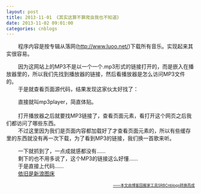 ```yaml
---
layout: post
title: 2013-11-01 《其实这算不算爬虫我也不知道》
date: 2013-11-02 09:01:00
categories: cnblogs
---
```


<p>&nbsp;&nbsp;&nbsp;&nbsp;&nbsp;&nbsp;&nbsp;&nbsp;程序内容是按专辑从落网(<a href="http://www.luoo.net/" rel="nofollow" target="_blank">http://www.luoo.net/</a>)下载所有音乐。实现起来其实很容易。</p>
<p>&nbsp;&nbsp;&nbsp;&nbsp;&nbsp;&nbsp;&nbsp;&nbsp;因为这网站上的MP3不是以一个一个.mp3形式的链接打开的，而是嵌入在播放器里的，所以我们先找到播放器的链接，然后看播放器是怎么访问MP3文件的。<br />&nbsp;&nbsp;&nbsp;&nbsp;&nbsp;&nbsp;&nbsp;&nbsp;于是就查看页面源代码，结果发现这家伙太好找了：</p>
<p><img src="http://images.cnitblog.com/blog/580469/201311/08234445-065c7855ce87486890371b9bbc2d4dcc.png" alt="" /><br />&nbsp;&nbsp;&nbsp;&nbsp;&nbsp;&nbsp;&nbsp;&nbsp;直接就叫mp3player，简直体贴。<br /><br />&nbsp;&nbsp;&nbsp;&nbsp;&nbsp;&nbsp;&nbsp;&nbsp;打开播放器之后就要找MP3链接了，查看页面元素，看打开这个网页之后我们都访问了哪些东西。<br />&nbsp;&nbsp;&nbsp;&nbsp;&nbsp;&nbsp;&nbsp;&nbsp;不过这里因为我们是页面内容都加载好了才查看页面元素的，所以有些缓存里的东西就没有再一次下载，为了看到MP3的链接，我们换一首歌来听。</p>
<p><img src="http://images.cnitblog.com/blog/580469/201311/08234424-d34917248d884814995e65fbaa9469db.png" alt="" /><br />&nbsp;&nbsp;&nbsp;&nbsp;&nbsp;&nbsp;&nbsp;&nbsp;一下就抓到了，一点成就感都没有&hellip;&hellip;<br />&nbsp;&nbsp;&nbsp;&nbsp;&nbsp;&nbsp;&nbsp;&nbsp;剩下的也不用多说了，这个MP3的链接这么好懂&hellip;&hellip;<br />&nbsp;&nbsp;&nbsp;&nbsp;&nbsp;&nbsp;&nbsp;&nbsp;于是直接上代码&hellip;&hellip;<br />&nbsp;&nbsp;&nbsp;&nbsp;&nbsp;&nbsp;&nbsp;&nbsp;<a href="http://ww1.sinaimg.cn/large/69209b85jw1ea4x86o31dj20iz16sjy5.jpg" rel="nofollow" target="_blank">依旧是新浪图床</a></p>

<div align=right><a href="https://github.com/mlxy"><font size=1>——本文由博客园搬家工具SRBCnblogs转换而成</font></a></div>